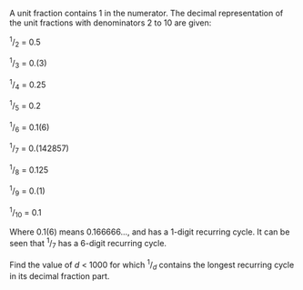 A unit fraction contains 1 in the numerator. The decimal representation of the unit fractions with denominators 2 to 10 are given:

<sup>1</sup>/<sub>2</sub>	= 	0.5

<sup>1</sup>/<sub>3</sub>	= 	0.(3)

<sup>1</sup>/<sub>4</sub>	= 	0.25

<sup>1</sup>/<sub>5</sub>	= 	0.2

<sup>1</sup>/<sub>6</sub>	= 	0.1(6)

<sup>1</sup>/<sub>7</sub>	= 	0.(142857)

<sup>1</sup>/<sub>8</sub>	= 	0.125

<sup>1</sup>/<sub>9</sub>	= 	0.(1)

<sup>1</sup>/<sub>10</sub>  = 	0.1

Where 0.1(6) means 0.166666..., and has a 1-digit recurring cycle. It can be seen that <sup>1</sup>/<sub>7</sub> has a 6-digit recurring cycle.

Find the value of *d* < 1000 for which <sup>1</sup>/<sub>*d*</sub> contains the longest recurring cycle in its decimal fraction part.
